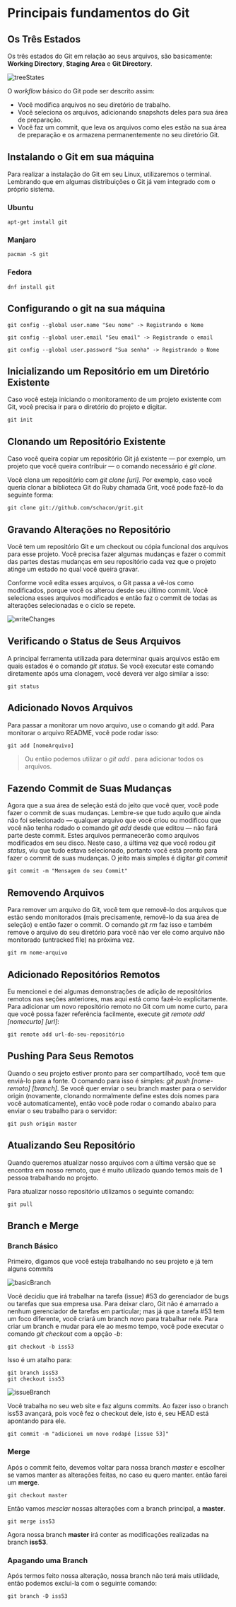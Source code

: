 # Principais fundamentos do Git

## Os Três Estados

Os três estados do Git em relação ao seus arquivos, são basicamente: **Working Directory**, **Staging Area** e **Git Directory**.

![treeStates](https://git-scm.com/figures/18333fig0106-tn.png)

O *workflow* básico do Git pode ser descrito assim:

* Você modifica arquivos no seu diretório de trabalho.
* Você seleciona os arquivos, adicionando snapshots deles para sua área de preparação.
* Você faz um commit, que leva os arquivos como eles estão na sua área de preparação e os armazena permanentemente no seu diretório Git.

## Instalando o Git em sua máquina 

Para realizar a instalação do Git em seu Linux, utilizaremos o terminal. Lembrando que em algumas distribuições o Git já vem integrado com o próprio sistema.

### Ubuntu

```
apt-get install git
```

### Manjaro

```
pacman -S git
```

### Fedora

```
dnf install git
```

## Configurando o git na sua máquina

```
git config --global user.name "Seu nome" -> Registrando o Nome
```

```
git config --global user.email "Seu email" -> Registrando o email
```

```
git config --global user.password "Sua senha" -> Registrando o Nome
```

## Inicializando um Repositório em um Diretório Existente

Caso você esteja iniciando o monitoramento de um projeto existente com Git, você precisa ir para o diretório do projeto e digitar.

```
git init
```

## Clonando um Repositório Existente

Caso você queira copiar um repositório Git já existente — por exemplo, um projeto que você queira contribuir — o comando necessário é *git clone*.

Você clona um repositório com *git clone [url]*. Por exemplo, caso você queria clonar a biblioteca Git do Ruby chamada Grit, você pode fazê-lo da seguinte forma:

```
git clone git://github.com/schacon/grit.git
```

## Gravando Alterações no Repositório 

Você tem um repositório Git e um checkout ou cópia funcional dos arquivos para esse projeto. Você precisa fazer algumas mudanças e fazer o commit das partes destas mudanças em seu repositório cada vez que o projeto atinge um estado no qual você queira gravar.

Conforme você edita esses arquivos, o Git passa a vê-los como modificados, porque você os alterou desde seu último commit. Você seleciona esses arquivos modificados e então faz o commit de todas as alterações selecionadas e o ciclo se repete.

![writeChanges](https://git-scm.com/figures/18333fig0201-tn.png)

## Verificando o Status de Seus Arquivos

A principal ferramenta utilizada para determinar quais arquivos estão em quais estados é o comando *git status*. Se você executar este comando diretamente após uma clonagem, você deverá ver algo similar a isso:

```
git status
```

## Adicionado Novos Arquivos

Para passar a monitorar um novo arquivo, use o comando git add. Para monitorar o arquivo README, você pode rodar isso:

```
git add [nomeArquivo]
```

> Ou então podemos utilizar o *git add .* para adicionar todos os arquivos.

## Fazendo Commit de Suas Mudanças

Agora que a sua área de seleção está do jeito que você quer, você pode fazer o commit de suas mudanças. Lembre-se que tudo aquilo que ainda não foi selecionado — qualquer arquivo que você criou ou modificou que você não tenha rodado o comando *git add* desde que editou — não fará parte deste commit. Estes arquivos permanecerão como arquivos modificados em seu disco. Neste caso, a última vez que você rodou *git status*, viu que tudo estava selecionado, portanto você está pronto para fazer o commit de suas mudanças. O jeito mais simples é digitar *git commit*

```
git commit -m "Mensagem do seu Commit"
```

## Removendo Arquivos

Para remover um arquivo do Git, você tem que removê-lo dos arquivos que estão sendo monitorados (mais precisamente, removê-lo da sua área de seleção) e então fazer o commit. O comando *git rm* faz isso e também remove o arquivo do seu diretório para você não ver ele como arquivo não monitorado (untracked file) na próxima vez.

```
git rm nome-arquivo
```

## Adicionado Repositórios Remotos

Eu mencionei e dei algumas demonstrações de adição de repositórios remotos nas seções anteriores, mas aqui está como fazê-lo explicitamente. Para adicionar um novo repositório remoto no Git com um nome curto, para que você possa fazer referência facilmente, execute *git remote add [nomecurto] [url]*:

```
git remote add url-do-seu-repositório
```

## Pushing Para Seus Remotos

Quando o seu projeto estiver pronto para ser compartilhado, você tem que enviá-lo para a fonte. O comando para isso é simples: *git push [nome-remoto] [branch]*. Se você quer enviar o seu branch master para o servidor origin (novamente, clonando normalmente define estes dois nomes para você automaticamente), então você pode rodar o comando abaixo para enviar o seu trabalho para o servidor:

```
git push origin master
```

## Atualizando Seu Repositório

Quando queremos atualizar nosso arquivos com a última versão que se encontra em nosso remoto, que é muito utilizado quando temos mais de 1 pessoa trabalhando no projeto.

Para atualizar nosso repositório utilizamos o seguinte comando:

```
git pull 
```

## Branch e Merge

### Branch Básico 
Primeiro, digamos que você esteja trabalhando no seu projeto e já tem alguns commits 

![basicBranch](https://git-scm.com/figures/18333fig0310-tn.png)

Você decidiu que irá trabalhar na tarefa (issue) #53 do gerenciador de bugs ou tarefas que sua empresa usa. Para deixar claro, Git não é amarrado a nenhum gerenciador de tarefas em particular; mas já que a tarefa #53 tem um foco diferente, você criará um branch novo para trabalhar nele. Para criar um branch e mudar para ele ao mesmo tempo, você pode executar o comando *git checkout* com a opção *-b*:

```
git checkout -b iss53
```

Isso é um atalho para:

```
git branch iss53
git checkout iss53
```

![issueBranch](https://git-scm.com/figures/18333fig0311-tn.png)

Você trabalha no seu web site e faz alguns commits. Ao fazer isso o branch iss53 avançará, pois você fez o checkout dele, isto é, seu HEAD está apontando para ele.

```
git commit -m "adicionei um novo rodapé [issue 53]"
```

### Merge

Após o commit feito, devemos voltar para nossa branch *master* e escolher se vamos manter as alterações feitas, no caso eu quero manter. então farei um **merge**.

```
git checkout master
```

Então vamos *mesclar* nossas alterações com a branch principal, a **master**.

```
git merge iss53
```

Agora nossa branch **master** irá conter as modificações realizadas na branch **iss53**.

### Apagando uma Branch

Após termos feito nossa alteração, nossa branch não terá mais utilidade, então podemos exclui-la com o seguinte comando:

```
git branch -D iss53
```




